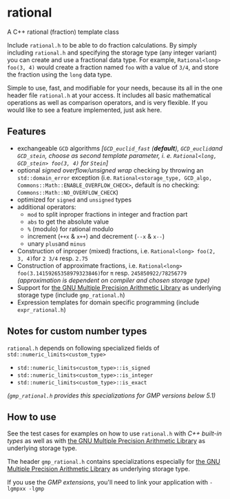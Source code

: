 # rational
A C++ rational (fraction) template class

Include `rational.h` to be able to do fraction calculations. By simply including `rational.h` and 
specifying the storage type (any integer variant) you can create and use a fractional data type. 
For example, `Rational<long> foo(3, 4)` would create a fraction named `foo` with a value of `3/4`, 
and store the fraction using the `long` data type. 

Simple to use, fast, and modifiable for your needs, because its all in the one header file 
`rational.h` at your access. It includes all basic mathematical operations as well as comparison 
operators, and is very flexible. If you would like to see a feature implemented, just ask here.

Features
--------

- exchangeable `GCD` algorithms *[`GCD_euclid_fast` (**default**), `GCD_euclid`and `GCD_stein`,
  choose as second template parameter, i. e. `Rational<long, GCD_stein> foo(3, 4)` for `Stein`]*
- optional *signed overflow/unsigned wrap* checking by throwing an `std::domain_error` exception
  (i.e. `Rational<storage_type, GCD_algo, Commons::Math::ENABLE_OVERFLOW_CHECK>`, default is
   no checking: `Commons::Math::NO_OVERFLOW_CHECK`)
- optimized for `signed` and `unsigned` types
- additional operators: 
  - `mod` to split inproper fractions in integer and fraction part
  - `abs` to get the absolute value
  - `%` (modulo) for rational modulo
  - increment (`++x` & `x++`) and decrement (`--x` & `x--`)
  - unary `plus`and `minus`
- Construction of inproper (mixed) fractions, i.e. `Rational<long> foo(2, 3, 4)`for `2 3/4` resp. 
  `2.75`
- Construction of approximate fractions, i.e. `Rational<long> foo(3.14159265358979323846)`for `π` 
  resp. `245850922/78256779` *(approximation is dependent on compiler and chosen storage type)*
- Support for [the GNU Multiple Precision Arithmetic Library](https://gmplib.org/) as underlying
  storage type (include `gmp_rational.h`)
- Expression templates for domain specific programming (include `expr_rational.h`)

Notes for custom number types
-----------------------------

`rational.h` depends on following specialized fields of `std::numeric_limits<custom_type>`
- `std::numeric_limits<custom_type>::is_signed`
- `std::numeric_limits<custom_type>::is_integer`
- `std::numeric_limits<custom_type>::is_exact`

*(`gmp_rational.h` provides this specializations for GMP versions below 5.1)*

How to use
----------

See the test cases for examples on how to use `rational.h` with *C++ built-in types* as well
as with [the GNU Multiple Precision Arithmetic Library](https://gmplib.org/) as underlying
storage type.

The header `gmp_rational.h` contains specializations especially for 
[the GNU Multiple Precision Arithmetic Library](https://gmplib.org/) as underlying storage type.

If you use the *GMP extensions*, you'll need to link your application with `-lgmpxx -lgmp`
